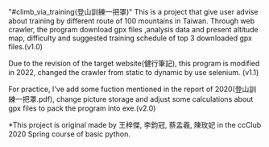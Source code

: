 "#climb_via_training(登山訓練一把罩)" 
This is a project that give user advise about training by different route of 100 mountains in Taiwan.
Through web crawler, the program download gpx files ,analysis data and present altitude map, difficulty and suggested training schedule of top 3 downloaded gpx files.(v1.0)

Due to the revision of the target website(健行筆記), this program is modified in 2022, changed the crawler from static to dynamic by use selenium. (v1.1)

For practice, I've add some fuction mentioned in the report of 2020(登山訓練一把罩.pdf), change picture storage and adjust some calculations about gpx files to pack the program into exe.(v2.0)

*This project is original made by 王梓傑, 李鈞冠, 蔡孟羲, 陳玫妃 in the ccClub 2020 Spring course of basic python.
